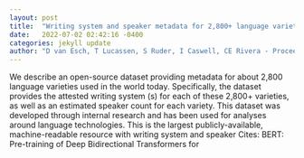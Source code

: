 ```yaml
---
layout: post
title:  "Writing system and speaker metadata for 2,800+ language varieties"
date:   2022-07-02 02:42:16 -0400
categories: jekyll update
author: "D van Esch, T Lucassen, S Ruder, I Caswell, CE Rivera - Proceedings of LREC, 2022"
---
```

We describe an open-source dataset providing metadata for about 2,800 language varieties used in the world today. Specifically, the dataset provides the attested writing system (s) for each of these 2,800+ varieties, as well as an estimated speaker count for each variety. This dataset was developed through internal research and has been used for analyses around language technologies. This is the largest publicly-available, machine-readable resource with writing system and speaker 
Cites: BERT: Pre-training of Deep Bidirectional Transformers for